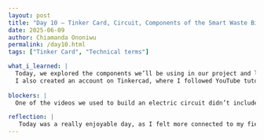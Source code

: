 ```yaml
---
layout: post
title: "Day 10 – Tinker Card, Circuit, Components of the Smart Waste Bin"
date: 2025-06-09
author: Chiamanda Ononiwu
permalink: /day10.html
tags: ["Tinker Card", "Technical terms"]

what_i_learned: |
  Today, we explored the components we’ll be using in our project and learned about their functions and technical names. For example, I found out that we’ll be using the ESP32 Arduino microcontroller, Firebase to transmit data to the cloud, and an Arduino library called TinyGPS++ to obtain GPS coordinates for locating each bin.
  I also created an account on Tinkercad, where I followed YouTube tutorials to simulate electrical circuits similar to what we’ll be building physically later on. Finally, I installed the Arduino software on my computer to prepare for future hands-on work.
  
blockers: |
  One of the videos we used to build an electric circuit didn’t include any code, so we had to switch to another video that provided both the circuit design and the corresponding code.

reflection: |
   Today was a really enjoyable day, as I felt more connected to my field as an electrical engineering student. I recognized and had prior knowledge of some of the components that were mentioned, which made the experience feel more familiar and engaging.In addition to that, I gained a clearer understanding of how data is transmitted to the cloud and how it is stored using Firebase. Our faculty advisor also provided us with a lot of helpful resources to get started with Arduino, which I really appreciated.What made today stand out even more was the hands-on nature of the tasks—we did more practical work compared to last week’s focus on literature reviews. While I now better understand the importance of those reviews, it felt good to physically engage with the project today.   
---
```

